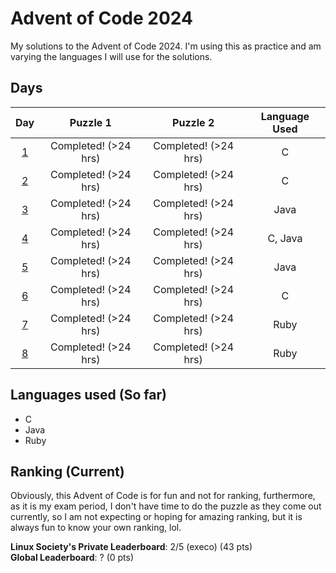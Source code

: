 # Advent of Code 2024

My solutions to the Advent of Code 2024. I'm using this as practice and am
varying the languages I will use for the solutions.

## Days

|                            Day                             |       Puzzle 1       |       Puzzle 2       | Language Used |
| :--------------------------------------------------------: | :------------------: | :------------------: | :-----------: |
| [1](https://github.com/Sp0k/aoc-2024/tree/main/day_01/src) | Completed! (>24 hrs) | Completed! (>24 hrs) |       C       |
| [2](https://github.com/Sp0k/aoc-2024/tree/main/day_02/src) | Completed! (>24 hrs) | Completed! (>24 hrs) |       C       |
| [3](https://github.com/Sp0k/aoc-2024/tree/main/day_03/src) | Completed! (>24 hrs) | Completed! (>24 hrs) |     Java      |
| [4](https://github.com/Sp0k/aoc-2024/tree/main/day_04/src) | Completed! (>24 hrs) | Completed! (>24 hrs) |    C, Java    |
| [5](https://github.com/Sp0k/aoc-2024/tree/main/day_05/src) | Completed! (>24 hrs) | Completed! (>24 hrs) |     Java      |
| [6](https://github.com/Sp0k/aoc-2024/tree/main/day_06/src) | Completed! (>24 hrs) | Completed! (>24 hrs) |       C       |
| [7](https://github.com/Sp0k/aoc-2024/tree/main/day_07/src) | Completed! (>24 hrs) | Completed! (>24 hrs) |      Ruby     |
| [8](https://github.com/Sp0k/aoc-2024/tree/main/day_08/src) | Completed! (>24 hrs) | Completed! (>24 hrs) |      Ruby     |

## Languages used (So far)

- C
- Java
- Ruby

## Ranking (Current)

Obviously, this Advent of Code is for fun and not for ranking, furthermore, as
it is my exam period, I don't have time to do the puzzle as they come out
currently, so I am not expecting or hoping for amazing ranking, but it is always
fun to know your own ranking, lol.

**Linux Society's Private Leaderboard**: 2/5 (execo) (43 pts)<br/>
**Global Leaderboard**: ? (0 pts)
